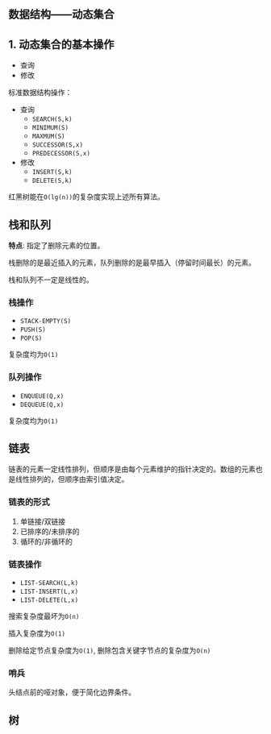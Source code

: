 ## 数据结构——动态集合

## 1. 动态集合的基本操作 

- 查询
- 修改

标准数据结构操作：
- 查询
    - `SEARCH(S,k)`
    - `MINIMUM(S)`
    - `MAXMUM(S)`
    - `SUCCESSOR(S,x)`
    - `PREDECESSOR(S,x)`
- 修改
    - `INSERT(S,k)`
    - `DELETE(S,k)`


红黑树能在`O(lg(n))`的复杂度实现上述所有算法。

## 栈和队列

**特点**: 指定了删除元素的位置。

栈删除的是最近插入的元素，队列删除的是最早插入（停留时间最长）的元素。

栈和队列不一定是线性的。

### 栈操作

- `STACK-EMPTY(S)`
- `PUSH(S)`
- `POP(S)`

复杂度均为`O(1)`

### 队列操作

- `ENQUEUE(Q,x)`
- `DEQUEUE(Q,x)`

复杂度均为`O(1)`

## 链表

链表的元素一定线性排列，但顺序是由每个元素维护的指针决定的。数组的元素也是线性排列的，但顺序由索引值决定。

### 链表的形式

1. 单链接/双链接
2. 已排序的/未排序的
3. 循环的/非循环的

### 链表操作

- `LIST-SEARCH(L,k)`
- `LIST-INSERT(L,x)`
- `LIST-DELETE(L,x)`

搜索复杂度最坏为`O(n)`

插入复杂度为`O(1)`

删除给定节点复杂度为`O(1)`, 删除包含关键字节点的复杂度为`O(n)`

### 哨兵

头结点前的哑对象，便于简化边界条件。

## 树

